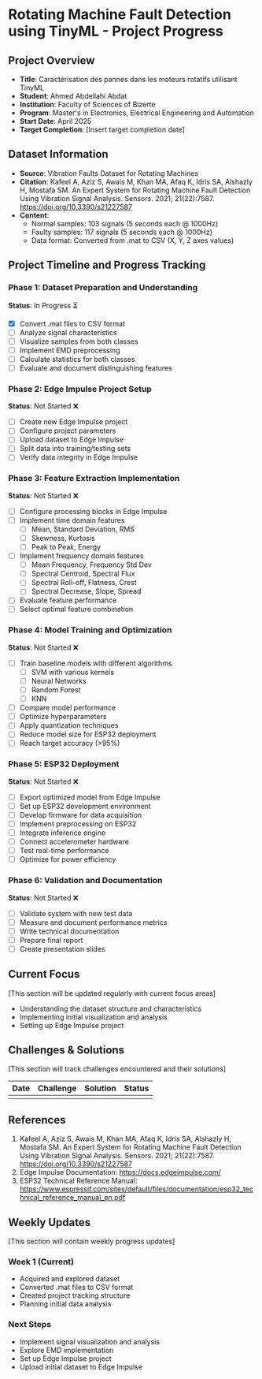# Rotating Machine Fault Detection using TinyML - Project Progress

## Project Overview

- **Title**: Caractérisation des pannes dans les moteurs rotatifs utilisant TinyML
- **Student**: Ahmed Abdellahi Abdat
- **Institution**: Faculty of Sciences of Bizerte
- **Program**: Master's in Electronics, Electrical Engineering and Automation
- **Start Date**: April 2025
- **Target Completion**: [Insert target completion date]

## Dataset Information

- **Source**: Vibration Faults Dataset for Rotating Machines
- **Citation**: Kafeel A, Aziz S, Awais M, Khan MA, Afaq K, Idris SA, Alshazly H, Mostafa SM. An Expert System for Rotating Machine Fault Detection Using Vibration Signal Analysis. Sensors. 2021; 21(22):7587. https://doi.org/10.3390/s21227587
- **Content**:
  - Normal samples: 103 signals (5 seconds each @ 1000Hz)
  - Faulty samples: 117 signals (5 seconds each @ 1000Hz)
  - Data format: Converted from .mat to CSV (X, Y, Z axes values)

## Project Timeline and Progress Tracking

### Phase 1: Dataset Preparation and Understanding

**Status**: In Progress ⏳

- [x] Convert .mat files to CSV format
- [ ] Analyze signal characteristics
- [ ] Visualize samples from both classes
- [ ] Implement EMD preprocessing
- [ ] Calculate statistics for both classes
- [ ] Evaluate and document distinguishing features

### Phase 2: Edge Impulse Project Setup

**Status**: Not Started ❌

- [ ] Create new Edge Impulse project
- [ ] Configure project parameters
- [ ] Upload dataset to Edge Impulse
- [ ] Split data into training/testing sets
- [ ] Verify data integrity in Edge Impulse

### Phase 3: Feature Extraction Implementation

**Status**: Not Started ❌

- [ ] Configure processing blocks in Edge Impulse
- [ ] Implement time domain features
  - [ ] Mean, Standard Deviation, RMS
  - [ ] Skewness, Kurtosis
  - [ ] Peak to Peak, Energy
- [ ] Implement frequency domain features
  - [ ] Mean Frequency, Frequency Std Dev
  - [ ] Spectral Centroid, Spectral Flux
  - [ ] Spectral Roll-off, Flatness, Crest
  - [ ] Spectral Decrease, Slope, Spread
- [ ] Evaluate feature performance
- [ ] Select optimal feature combination

### Phase 4: Model Training and Optimization

**Status**: Not Started ❌

- [ ] Train baseline models with different algorithms
  - [ ] SVM with various kernels
  - [ ] Neural Networks
  - [ ] Random Forest
  - [ ] KNN
- [ ] Compare model performance
- [ ] Optimize hyperparameters
- [ ] Apply quantization techniques
- [ ] Reduce model size for ESP32 deployment
- [ ] Reach target accuracy (>95%)

### Phase 5: ESP32 Deployment

**Status**: Not Started ❌

- [ ] Export optimized model from Edge Impulse
- [ ] Set up ESP32 development environment
- [ ] Develop firmware for data acquisition
- [ ] Implement preprocessing on ESP32
- [ ] Integrate inference engine
- [ ] Connect accelerometer hardware
- [ ] Test real-time performance
- [ ] Optimize for power efficiency

### Phase 6: Validation and Documentation

**Status**: Not Started ❌

- [ ] Validate system with new test data
- [ ] Measure and document performance metrics
- [ ] Write technical documentation
- [ ] Prepare final report
- [ ] Create presentation slides

## Current Focus

[This section will be updated regularly with current focus areas]

- Understanding the dataset structure and characteristics
- Implementing initial visualization and analysis
- Setting up Edge Impulse project

## Challenges & Solutions

[This section will track challenges encountered and their solutions]

| Date | Challenge | Solution | Status |
| ---- | --------- | -------- | ------ |
|      |           |          |        |

## References

1. Kafeel A, Aziz S, Awais M, Khan MA, Afaq K, Idris SA, Alshazly H, Mostafa SM. An Expert System for Rotating Machine Fault Detection Using Vibration Signal Analysis. Sensors. 2021; 21(22):7587. https://doi.org/10.3390/s21227587
2. Edge Impulse Documentation: https://docs.edgeimpulse.com/
3. ESP32 Technical Reference Manual: https://www.espressif.com/sites/default/files/documentation/esp32_technical_reference_manual_en.pdf

## Weekly Updates

[This section will contain weekly progress updates]

### Week 1 (Current)

- Acquired and explored dataset
- Converted .mat files to CSV format
- Created project tracking structure
- Planning initial data analysis

### Next Steps

- Implement signal visualization and analysis
- Explore EMD implementation
- Set up Edge Impulse project
- Upload initial dataset to Edge Impulse
